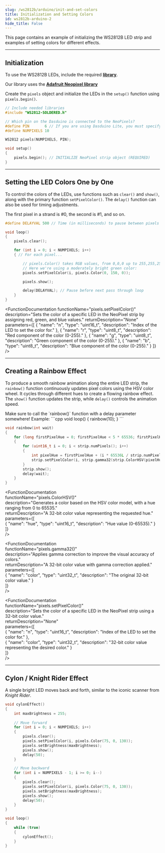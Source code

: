 ```yaml
---
slug: /ws2812b/arduino/init-and-set-colors
title: Initialization and Setting Colors
id: ws2812b-arduino-2 
hide_title: False
---
```


This page contains an example of initializing the WS2812B LED strip and examples of setting colors for different effects.

---

## Initialization

To use the WS2812B LEDs, include the required [**library**](https://github.com/SolderedElectronics/Soldered-WS2812-Smart-Leds-Arduino-Library/tree/main).

<InfoBox>Our library uses the [**Adafruit Neopixel library**](https://github.com/adafruit/Adafruit_NeoPixel)</InfoBox>

Create the `pixels` object and initialize the LEDs in the `setup()` function using `pixels.begin()`.

```cpp
// Include needed libraries
#include "WS2812-SOLDERED.h"

// Which pin on the Dasduino is connected to the NeoPixels?
#define PIN       6 // If you are using Dasduino Lite, you must specify that pin as PA6
#define NUMPIXELS 10

WS2812 pixels(NUMPIXELS, PIN);

void setup()
{
    pixels.begin(); // INITIALIZE NeoPixel strip object (REQUIRED)
}
```

<FunctionDocumentation
  functionName="pixels.begin()"
  description="Initializes the WS2812 pixels, setting up communication and verifying its presence."
  returnDescription="None."
  parameters={[]}
/>

---

## Setting the LED Colors One by One

To control the colors of the LEDs, use functions such as `clear()` and `show()`, along with the primary function `setPixelColor()`. The `delay()` function can also be used for timing adjustments.

<InfoBox>The first pixel in a strand is #0, the second is #1, and so on.</InfoBox>

```cpp
#define DELAYVAL 500 // Time (in milliseconds) to pause between pixels

void loop()
{
    pixels.clear();

    for (int i = 0; i < NUMPIXELS; i++)
    { // For each pixel...

        // pixels.Color() takes RGB values, from 0,0,0 up to 255,255,255
        // Here we're using a moderately bright green color:
        pixels.setPixelColor(i, pixels.Color(0, 150, 0));

        pixels.show();

        delay(DELAYVAL); // Pause before next pass through loop
    }
}
```

<FunctionDocumentation
  functionName="pixels.clear()"
  description="Sets all pixel colors to 'off'."
  returnDescription="None"
  parameters={[]}
/>

<FunctionDocumentation
  functionName="pixels.show()"
  description="Sends the updated pixel colors to the hardware."
  returnDescription="None"
  parameters={[]}
/>

<FunctionDocumentation functionName="pixels.setPixelColor()" 
                        description="Sets the color of a specific LED in the NeoPixel strip by assigning red, green, and blue values."
                        returnDescription="None"
                        parameters={[
                            { "name": "n", "type": "uint16_t", "description": "Index of the LED to set the color for." },
                            { "name": "r", "type": "uint8_t", "description": "Red component of the color (0-255)." },
                            { "name": "g", "type": "uint8_t", "description": "Green component of the color (0-255)." },
                            { "name": "b", "type": "uint8_t", "description": "Blue component of the color (0-255)." }
                        ]} />


---

## Creating a Rainbow Effect  

To produce a smooth rainbow animation along the entire LED strip, the `rainbow()` function continuously updates pixel colors using the HSV color wheel. It cycles through different hues to create a flowing rainbow effect. The `show()` function updates the strip, while `delay()` controls the animation speed.

<!-- <CenteredImage src="/img/ws2812b/rainboww_vid.gif" alt="wow" width="700px"/> -->

<WarningBox>
Make sure to call the `rainbow()` function with a delay parameter somewhere! Example:
```cpp
void loop()
{
    rainbow(10);
}
```
</WarningBox>

```cpp
void rainbow(int wait)
{
    for (long firstPixelHue = 0; firstPixelHue < 5 * 65536; firstPixelHue += 256)
    {
        for (uint16_t i = 0; i < strip.numPixels(); i++)
        {
            int pixelHue = firstPixelHue + (i * 65536L / strip.numPixels());
            strip.setPixelColor(i, strip.gamma32(strip.ColorHSV(pixelHue)));
        }
        strip.show();
        delay(wait);
    }
}
```

<FunctionDocumentation  
  functionName="pixels.ColorHSV()"  
  description="Generates a color based on the HSV color model, with a hue ranging from 0 to 65535."  
  returnDescription="A 32-bit color value representing the requested hue."  
  parameters={[  
    { "name": "hue", "type": "uint16_t", "description": "Hue value (0-65535)." }  
  ]}  
/>  

<FunctionDocumentation  
  functionName="pixels.gamma32()"  
  description="Applies gamma correction to improve the visual accuracy of colors."  
  returnDescription="A 32-bit color value with gamma correction applied."  
  parameters={[  
    { "name": "color", "type": "uint32_t", "description": "The original 32-bit color value." }  
  ]}  
/>  

<FunctionDocumentation  
  functionName="pixels.setPixelColor()"  
  description="Sets the color of a specific LED in the NeoPixel strip using a 32-bit color value."  
  returnDescription="None"  
  parameters={[  
    { "name": "n", "type": "uint16_t", "description": "Index of the LED to set the color for." },  
    { "name": "color", "type": "uint32_t", "description": "32-bit color value representing the desired color." }  
  ]}  
/>  

---

## Cylon / Knight Rider Effect

A single bright LED moves back and forth, similar to the iconic scanner from *Knight Rider*.

<!-- <CenteredImage src="/img/ws2812b/knight_rider.gif" alt="wow" width="700px"/> -->

```cpp
void cylonEffect()
{
    int maxBrightness = 255;
    
    // Move forward
    for (int i = 0; i < NUMPIXELS; i++)
    {
        pixels.clear();
        pixels.setPixelColor(i, pixels.Color(75, 0, 130));
        pixels.setBrightness(maxBrightness);
        pixels.show();
        delay(50);
    }

    // Move backward
    for (int i = NUMPIXELS - 1; i >= 0; i--)
    {
        pixels.clear();
        pixels.setPixelColor(i, pixels.Color(75, 0, 130));
        pixels.setBrightness(maxBrightness);
        pixels.show();
        delay(50);
    }
}

void loop()
{
    while (true)
    {
        cylonEffect();
    }
}
```

<QuickLink 
  title="Simple.ino" 
  description="Example file for initializing and using the WS2812B LEDs."
  url="https://github.com/SolderedElectronics/Soldered-WS2812-Smart-Leds-Arduino-Library/blob/main/examples/native/Simple/Simple.ino" 
/>

<QuickLink 
  title="Strand_Test.ino" 
  description="Example file for using the WS2812B LEDs to create different color effects."
  url="https://github.com/SolderedElectronics/Soldered-WS2812-Smart-Leds-Arduino-Library/blob/main/examples/native/Strand_Test/Strand_Test.ino" 
/>